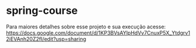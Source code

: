# spring-course

Para maiores detalhes sobre esse projeto e sua execução acesse: https://docs.google.com/document/d/1KP3BVsAYlpHdVv7CnuxP5X_Ytdgrv12iEVAnh20Z2fI/edit?usp=sharing


